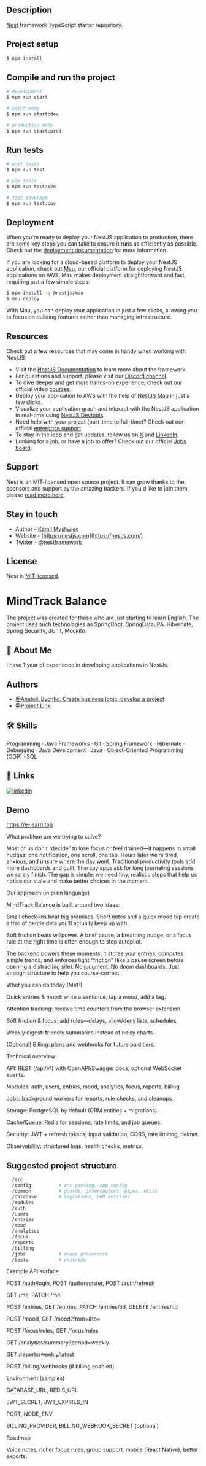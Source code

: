 
## Description

[Nest](https://github.com/nestjs/nest) framework TypeScript starter repository.

## Project setup

```bash
$ npm install
```

## Compile and run the project

```bash
# development
$ npm run start

# watch mode
$ npm run start:dev

# production mode
$ npm run start:prod
```

## Run tests

```bash
# unit tests
$ npm run test

# e2e tests
$ npm run test:e2e

# test coverage
$ npm run test:cov
```

## Deployment

When you're ready to deploy your NestJS application to production, there are some key steps you can take to ensure it runs as efficiently as possible. Check out the [deployment documentation](https://docs.nestjs.com/deployment) for more information.

If you are looking for a cloud-based platform to deploy your NestJS application, check out [Mau](https://mau.nestjs.com), our official platform for deploying NestJS applications on AWS. Mau makes deployment straightforward and fast, requiring just a few simple steps:

```bash
$ npm install -g @nestjs/mau
$ mau deploy
```

With Mau, you can deploy your application in just a few clicks, allowing you to focus on building features rather than managing infrastructure.

## Resources

Check out a few resources that may come in handy when working with NestJS:

- Visit the [NestJS Documentation](https://docs.nestjs.com) to learn more about the framework.
- For questions and support, please visit our [Discord channel](https://discord.gg/G7Qnnhy).
- To dive deeper and get more hands-on experience, check out our official video [courses](https://courses.nestjs.com/).
- Deploy your application to AWS with the help of [NestJS Mau](https://mau.nestjs.com) in just a few clicks.
- Visualize your application graph and interact with the NestJS application in real-time using [NestJS Devtools](https://devtools.nestjs.com).
- Need help with your project (part-time to full-time)? Check out our official [enterprise support](https://enterprise.nestjs.com).
- To stay in the loop and get updates, follow us on [X](https://x.com/nestframework) and [LinkedIn](https://linkedin.com/company/nestjs).
- Looking for a job, or have a job to offer? Check out our official [Jobs board](https://jobs.nestjs.com).

## Support

Nest is an MIT-licensed open source project. It can grow thanks to the sponsors and support by the amazing backers. If you'd like to join them, please [read more here](https://docs.nestjs.com/support).

## Stay in touch

- Author - [Kamil Myśliwiec](https://twitter.com/kammysliwiec)
- Website - [https://nestjs.com](https://nestjs.com/)
- Twitter - [@nestframework](https://twitter.com/nestframework)

## License

Nest is [MIT licensed](https://github.com/nestjs/nest/blob/master/LICENSE).



# MindTrack Balance

The project was created for those who are just starting to learn English. The project uses such technologies as SpringBoot, SpringDataJPA, Hibernate, Spring Security, JUnit, Mockito.


## 🚀 About Me
I have 1 year of experience in developing applications in NestJs.



## Authors

- [@Anatolii Bychko. Create business logic, develop a project](https://www.github.com/bychko4891)
- [@Project Link](https://github.com/bychko4891/mind-track-balance-backend)


## 🛠  Skills
Programming · Java Frameworks · Git · Spring Framework · Hibernate · Debugging · Java Development · Java · Object-Oriented Programming (OOP) · SQL


## 🔗 Links

[![linkedin](https://img.shields.io/badge/linkedin-0A66C2?style=for-the-badge&logo=linkedin&logoColor=white)](https://www.linkedin.com/in/anatolii-bychko/)



## Demo

https://e-learn.top

What problem are we trying to solve?

Most of us don’t “decide” to lose focus or feel drained—it happens in small nudges: one notification, one scroll, one tab. Hours later we’re tired, anxious, and unsure where the day went. Traditional productivity tools add more dashboards and guilt. Therapy apps ask for long journaling sessions we rarely finish. The gap is simple: we need tiny, realistic steps that help us notice our state and make better choices in the moment.

Our approach (in plain language)

MindTrack Balance is built around two ideas:

Small check-ins beat big promises. Short notes and a quick mood tap create a trail of gentle data you’ll actually keep up with.

Soft friction beats willpower. A brief pause, a breathing nudge, or a focus rule at the right time is often enough to stop autopilot.

The backend powers these moments: it stores your entries, computes simple trends, and enforces light “friction” (like a pause screen before opening a distracting site). No judgment. No doom dashboards. Just enough structure to help you course-correct.

What you can do today (MVP)

Quick entries & mood: write a sentence, tap a mood, add a tag.

Attention tracking: receive time counters from the browser extension.

Soft friction & focus: add rules—delays, allow/deny lists, schedules.

Weekly digest: friendly summaries instead of noisy charts.

(Optional) Billing: plans and webhooks for future paid tiers.

Technical overview

API: REST (/api/v1) with OpenAPI/Swagger docs; optional WebSocket events.

Modules: auth, users, entries, mood, analytics, focus, reports, billing.

Jobs: background workers for reports, rule checks, and cleanups.

Storage: PostgreSQL by default (ORM entities + migrations).

Cache/Queue: Redis for sessions, rate limits, and job queues.

Security: JWT + refresh tokens, input validation, CORS, rate limiting, helmet.

Observability: structured logs, health checks, metrics.

## Suggested project structure
```bash
  /src
  /config          # env parsing, app config
  /common          # guards, interceptors, pipes, utils
  /database        # migrations, ORM entities
  /modules
  /auth
  /users
  /entries
  /mood
  /analytics
  /focus
  /reports
  /billing
  /jobs            # queue processors
  /tests           # unit/e2e
```

Example API surface

POST /auth/login, POST /auth/register, POST /auth/refresh

GET /me, PATCH /me

POST /entries, GET /entries, PATCH /entries/:id, DELETE /entries/:id

POST /mood, GET /mood?from=&to=

POST /focus/rules, GET /focus/rules

GET /analytics/summary?period=weekly

GET /reports/weekly/latest

POST /billing/webhooks (if billing enabled)

Environment (samples)

DATABASE_URL, REDIS_URL

JWT_SECRET, JWT_EXPIRES_IN

PORT, NODE_ENV

BILLING_PROVIDER, BILLING_WEBHOOK_SECRET (optional)

Roadmap

Voice notes, richer focus rules, group support, mobile (React Native), better exports.